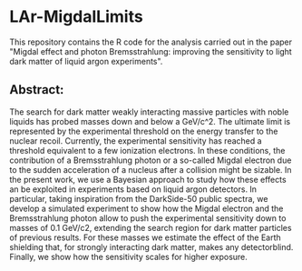# LAr-MigdalLimits
This repository contains the R code for the analysis carried out in the paper "Migdal effect and photon Bremsstrahlung: improving the sensitivity to light dark matter of liquid argon experiments".

## Abstract:
The search for dark matter weakly interacting massive particles with noble liquids has probed masses down and below a GeV/c^2.  The ultimate limit is represented by the experimental  threshold  on  the  energy  transfer  to  the  nuclear  recoil.   Currently,  the experimental sensitivity has reached a threshold equivalent to a few ionization electrons.  In these conditions, the contribution of a Bremsstrahlung photon or a so-called Migdal electron due to the sudden acceleration of a nucleus after a collision might be sizable. In the present work, we use a Bayesian approach to study how these effects an be exploited in experiments based on liquid argon detectors.  In particular, taking inspiration from the DarkSide-50 public spectra, we develop a simulated experiment to show how the Migdal electron and the Bremsstrahlung photon allow to push the experimental sensitivity down to masses of 0.1 GeV/c2, extending the search region for dark matter particles of previous results. For these masses we estimate the effect of the Earth shielding that, for strongly interacting dark matter, makes any detectorblind.  Finally, we show how the sensitivity scales for higher exposure.
